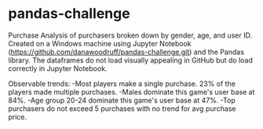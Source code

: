 # pandas-challenge
Purchase Analysis of purchasers broken down by gender, age, and user ID.
Created on a Windows machine using Jupyter Notebook (https://github.com/danawoodruff/pandas-challenge.git) and the Pandas library.
The dataframes do not load visually appealing in GitHub but do load correctly in Jupyter Notebook.

Observable trends:
-Most players make a single purchase. 23% of the players made multiple purchases.
-Males dominate this game's user base at 84%. 
-Age group 20-24 dominate this game's user base at 47%. 
-Top purchasers do not exceed 5 purchases with no trend for avg purchase price.
